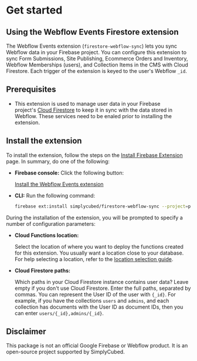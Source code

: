 # Get started

## Using the Webflow Events Firestore extension

The Webflow Events extension (`firestore-webflow-sync`) lets you sync Webflow data in your Firebase project. You can configure this extension to sync Form Submissions, Site Publishing, Ecommerce Orders and Inventory, Webflow Memberships (users), and Collection Items in the CMS with Cloud Firestore. Each trigger of the extension is keyed to the user's Webflow `_id`.

## Prerequisites

- This extension is used to manage user data in your Firebase project's [Cloud Firestore](https://firebase.google.com/docs/firestore) to keep it in sync with the data stored in Webflow. These services need to be enaled prior to installing the extension.

## **Install the extension**

To install the extension, follow the steps on the [Install Firebase Extension](https://firebase.google.com/docs/extensions/install-extensions) page. In summary, do one of the following:

- **Firebase console:** Click the following button:

  [Install the Webflow Events extension](https://console.firebase.google.com/project/_/extensions/install?ref=simplycubed%2Ffirestore-webflow-sync)

- **CLI:** Run the following command:

  ```bash
  firebase ext:install simplycubed/firestore-webflow-sync --project=projectId-or-alias
  ```

During the installation of the extension, you will be prompted to specify a number of configuration parameters:

- **Cloud Functions location:**

  Select the location of where you want to deploy the functions created for this extension. You usually want a location close to your database. For help selecting a location, refer to the [location selection guide](https://firebase.google.com/docs/functions/locations).

- **Cloud Firestore paths:**

  Which paths in your Cloud Firestore instance contains user data? Leave empty if you don't use Cloud Firestore. Enter the full paths, separated by commas. You can represent the User ID of the user with `{_id}`. For example, if you have the collections `users` and `admins`, and each collection has documents with the User ID as document IDs, then you can enter `users/{_id},admins/{_id}`.

## Disclaimer

This package is not an official Google Firebase or Webflow product. It is an open-source project supported by SimplyCubed.
